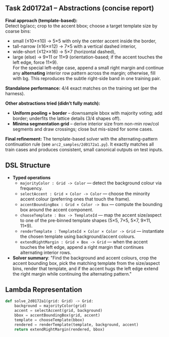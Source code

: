 ## Task 2d0172a1 – Abstractions (concise report)

**Final approach (template-based):**  
Detect bg/acc; crop to the accent bbox; choose a target template size by coarse bins:
- small (≤10×≤10) → 5×5 with only the center accent inside the border,
- tall-narrow (≥16×≤12) → 7×5 with a vertical dashed interior,
- wide-short (≤12×≥16) → 5×7 (horizontal dashed),
- large (else) → 9×11 or 11×9 (orientation-based; if the accent touches the left edge, force 11×9).  
For the special left-edge case, append a small right margin and continue any **alternating** interior row pattern across the margin; otherwise, fill with bg. This reproduces the subtle right-side band in one training pair.

**Standalone performance:** 4/4 exact matches on the training set (per the harness).

**Other abstractions tried (didn’t fully match):**
- **Uniform pooling + border** – downsample bbox with majority voting; add border; underfits the lattice details (3/4 shapes off).  
- **Minima segmentation grid** – derive interior size from non-min row/col segments and draw crossings; close but mis-sized for some cases.

**Final refinement:** The template-based solver with the alternating-pattern continuation rule (see `arc2_samples/2d0172a1.py`). It exactly matches all train cases and produces consistent, small canonical outputs on test inputs.

## DSL Structure
- **Typed operations**
  - `majorityColor : Grid -> Color` — detect the background colour via frequency.
  - `selectAccent : Grid × Color -> Color` — choose the minority accent colour (preferring ones that touch the frame).
  - `accentBoundingBox : Grid × Color -> Box` — compute the bounding box around the accent component.
  - `chooseTemplate : Box -> TemplateId` — map the accent size/aspect to one of the pre-binned template shapes (5×5, 7×5, 5×7, 9×11, 11×9).
  - `renderTemplate : TemplateId × Color × Color -> Grid` — instantiate the chosen template using background/accent colours.
  - `extendRightMargin : Grid × Box -> Grid` — when the accent touches the left edge, append a right margin that continues alternating interior rows.
- **Solver summary**: "Find the background and accent colours, crop the accent bounding box, pick the matching template from the size/aspect bins, render that template, and if the accent hugs the left edge extend the right margin while continuing the alternating pattern."

## Lambda Representation

```python
def solve_2d0172a1(grid: Grid) -> Grid:
    background = majorityColor(grid)
    accent = selectAccent(grid, background)
    bbox = accentBoundingBox(grid, accent)
    template = chooseTemplate(bbox)
    rendered = renderTemplate(template, background, accent)
    return extendRightMargin(rendered, bbox)
```
